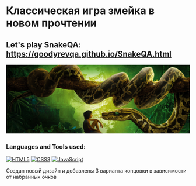 # Классическая игра змейка в новом прочтении
## Let's play SnakeQA: https://goodyrevqa.github.io/SnakeQA.html

[![Header](https://github.com/GoodyrevQA/SnakeQA/blob/main/assets/logo.png)](https://goodyrevqa.github.io/SnakeQA.html)

### Languages and Tools used:
[![HTML5](https://img.shields.io/badge/-HTML5-24292f??style=for-the-badge&logo=html5&logoColor=f68442)](https://github.com/GoodyrevQA/GoodyrevQA.github.io)
[![CSS3](https://img.shields.io/badge/-CSS3-24292f??style=for-the-badge&logo=css3&logoColor=265eaa)](https://github.com/GoodyrevQA/GoodyrevQA.github.io)
[![JavaScript](https://img.shields.io/badge/-JavaScript-24292f??style=for-the-badge&logo=JavaScript&logoColor=fff600)](https://github.com/GoodyrevQA/SnakeQA)

Создан новый дизайн и добавлены 3 варианта концовки в зависимости от набранных очков
